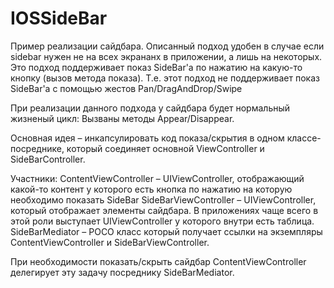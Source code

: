 IOSSideBar
==========

Пример реализации сайдбара. Описанный подход удобен в случае если sidebar нужен не на всех экрананх в приложении, а лишь на некоторых. Это подход поддерживает показ SideBar'a по нажатию на какую-то кнопку (вызов метода показа). Т.е. этот подход не поддерживает показ SideBar'а c помощью жестов Pan/DragAndDrop/Swipe

При реализации данного подхода у сайдбара будет нормальный жизненый цикл: Вызваны методы Appear/Disappear.

Основная идея – инкапсулировать код показа/скрытия в одном классе-посреднике, который соединяет основной ViewController и SideBarController.

Участники:
ContentViewController – UIViewController, отображающий какой-то контент у которого есть кнопка по нажатию на которую необходимо показать SideBar
SideBarViewController – UIViewController, который отображает элементы сайдбара. В приложениях чаще всего в этой роли выступает UIViewController у которого внутри есть таблица.
SideBarMediator – POCO класс который получает ссылки на экземпляры ContentViewController и SideBarViewController.

При необходимости показать/скрыть сайдбар ContentViewController делегирует эту задачу посреднику SideBarMediator.
